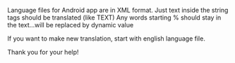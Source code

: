 Language files for Android app are in XML format. 
Just text inside the string tags should be translated (like <string>TEXT</string>)
Any words starting % should stay in the text...will be replaced by dynamic value

If you want to make new translation, start with english language file.

Thank you for your help!
